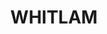 ---
lastmod: '2025-04-06T06:05:20+00:00'
latitude: -35.356503
layout: suburb
longitude: 149.042021
postcode: '2611'
state: ACT
title: WHITLAM
url: /act/whitlam/
---
